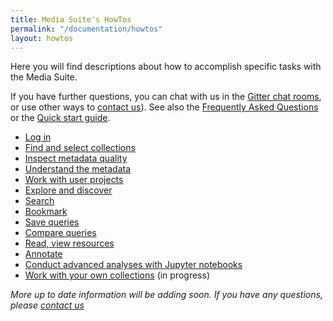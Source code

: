 ```yaml
---
title: Media Suite's HowTos
permalink: "/documentation/howtos"
layout: howtos
---
```


Here you will find descriptions about how to accomplish specific tasks with the Media Suite. 

If you have further questions, you can chat with us in the [Gitter chat rooms](http://mediasuite.clariah.nl/documentation/forum), or use other ways to [contact us](http://mediasuite.clariah.nl/contact)). See also the [Frequently Asked Questions](http://mediasuite.clariah.nl/documentation/faq) or the [Quick start guide](http://mediasuite.clariah.nl/documentation/quick-start-guide).



- [Log in](https://mediasuite.clariah.nl/documentation/howtos/login)
- [Find and select collections](https://mediasuite.clariah.nl/documentation/howtos/data)
- [Inspect metadata quality](<http://mediasuite.clariah.nl/documentation/howtos/collection-inspector>)
- [Understand the metadata](https://mediasuite.clariah.nl/documentation/howtos/collection-inspector)
- [Work with user projects](https://mediasuite.clariah.nl/documentation/howtos/user-projects)
- [Explore and discover](https://mediasuite.clariah.nl/documentation/howtos/exploratory-search)
- [Search](https://mediasuite.clariah.nl/documentation/howtos/single-search)
- [Bookmark](https://mediasuite.clariah.nl/documentation/howtos/bookmark)
- [Save queries](https://mediasuite.clariah.nl/documentation/howtos/save-queries)
- [Compare queries](https://mediasuite.clariah.nl/documentation/howtos/query-comparison)
- [Read, view resources](https://mediasuite.clariah.nl/documentation/howtos/resource-viewer)
- [Annotate](https://mediasuite.clariah.nl/documentation/howtos/annotate)
- [Conduct advanced analyses with Jupyter notebooks](https://mediasuite.clariah.nl/documentation/howtos/jupyter-notebooks)
- [Work with your own collections](https://mediasuite.clariah.nl/documentation/howtos/user-collections) (in progress)



*More up to date information will be adding soon. If you have any questions, please [contact us]( https://mediasuite.clariah.nl/contact )*
